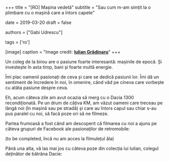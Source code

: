 +++
title = "[RO] Mașina vedetă"
subtitle = "Sau cum m-am simțit la o plimbare cu o mașină care a întors capete"

date = 2019-03-20
draft = false

authors = ["Gabi Udrescu"]

tags = ['ro']

[image]
  caption = "Image credit: [**Iulian Grădinaru**](https://lh3.googleusercontent.com/U91J-QmzVc8K1sw1Q1Gt5b8a7PquAzhPmCOiqeNvxWor0uDcCnQSsS6t6wuwrO0G8Jfm_f89EGY-)"
+++

Un coleg de la birou are o pasiune foarte interesantă: mașinile de epocă. Și investește în asta timp, bani și foarte multă energie.

Îmi plac oamenii pasionați de ceva și care se dedică pasiunii lor. Îmi dă un sentiment de încredere în noi, în omenire, când văd pe cineva care vorbește cu atâta pasiune despre ceva.

Eh, acum câteva zile am avut ocazia să merg cu o Dacia 1300 recondiționată. Pe un drum de câțiva KM, am văzut oameni care treceau pe lângă noi (în mașină sau pe stradă) și care au întors capul sau chiar s-au pus paralel cu noi, să facă poze ori să ne filmeze.

Partea frumoasă a fost când am descoperit că filmarea cu noi a ajuns pe câteva grupuri de Facebook ale pasionaților de retromobile:

(to be completed, încă nu am acces la filmulețul ăla)

Până una alta, vă las mai jos cu câteva poze din colecția lui Iulian, colegul deținător de bătrâna Dacie:

<script src="https://cdn.jsdelivr.net/npm/publicalbum@latest/dist/pa-embed-player.min.js" async></script>
<div class="pa-embed-player" style="width:100%; height:480px; display:none;"
  data-link="https://photos.google.com/share/AF1QipMVEZYC__K6w8ZgO2wMPIENDSl4gG7Y7N88_gtP_kubk7C-GJs9R7Ni_8n43VO5bQ?key=NEhMRWd1LWlxUTlfNkVxeVhja1ZnbnE0SDZrdG1n"
  data-title="Cu Dacia lui Iulian"
  data-description="4 new photos added to shared album">
  <img data-src="https://lh3.googleusercontent.com/6xEPN9QH9KRipB1beK0XjNCO4klNdC4pdBY_udkVQjkRzwlcCNio_aPmC34mjwzy0GHmboJWPrhHfQQdjwCgT2d4vX8GZs36ehKnthnoxN5RoF8u2IRU0q4geM5X6alceebvfDyGlw=w1920-h1080" src="" alt="" />
  <img data-src="https://lh3.googleusercontent.com/omkiZcoHIGOq_dCH3uTDmB9WrPVtyu-fFSQR9Pv7OI9agbj0n1l2NsUEREotENTos_L8l0DWlgxgp0hjUd1kdlVoZhaiKa3aVDQPJa2uY0Iw7wctt5G4wU4eXyFfVcTSSKA__mC2DQ=w1920-h1080" src="" alt="" />
  <img data-src="https://lh3.googleusercontent.com/60j7jlsoVXsng8_IHjxGaMzKSeXs72bjrc4ka0xAGzLxn9bU831hvuiXS1kynE0wDfpldbPhxgbA8GIJ9b_1OckNTqkD5FRZq0Z-vaiyJKe3VEjmm5gYndEaEkpf_4xle0Vi-8MXWw=w1920-h1080" src="" alt="" />
  <img data-src="https://lh3.googleusercontent.com/Y3aJAvQN9vtPxx8QpTSEpLJEQl_NxzwjzxhcIzXFwnUvQESMkYhTxc2zHV1nj8qFRYvbGY-QQC-8f_LOS2Mwn6qWIzH6NmQHLrrc34tCcOkIGGJRV49f4x0N2CfiAvEB1JhOfRC9pw=w1920-h1080" src="" alt="" />
</div>
